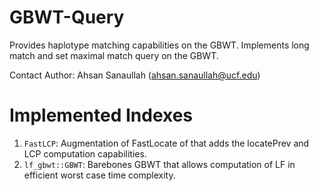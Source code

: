# GBWT-Query

Provides haplotype matching capabilities on the GBWT. Implements long match and set maximal match query on the GBWT.

Contact Author: Ahsan Sanaullah (ahsan.sanaullah@ucf.edu)

# Implemented Indexes
1. `FastLCP`: Augmentation of FastLocate of that adds the locatePrev and LCP computation capabilities.
2. `lf_gbwt::GBWT`: Barebones GBWT that allows computation of LF in efficient worst case time complexity. 
